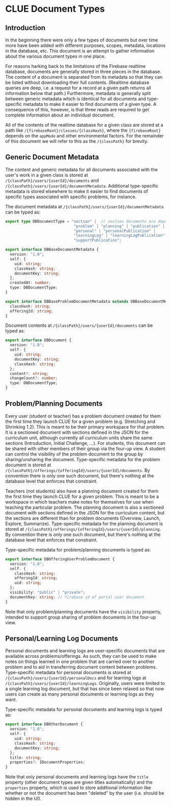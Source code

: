# CLUE Document Types

## Introduction

In the beginning there were only a few types of documents but over time more have been added with different purposes, scopes, metadata, locations in the database, etc. This document is an attempt to gather information about the various document types in one place.

For reasons harking back to the limitations of the Firebase realtime database, documents are generally stored in three pieces in the database. The content of a document is separated from its metadata so that they can be listed without downloading their full contents. (Realtime database queries are deep, i.e. a request for a record at a given path returns all information below that path.) Furthermore, metadata is generally split between generic metadata which is identical for all documents and type-specific metadata to make it easier to find documents of a given type. A consequence of this, however, is that three reads are required to get complete information about an individual document.

All of the contents of the realtime database for a given class are stored at a path like `/{firebaseRoot}/classes/{classHash}`, where the `{firebaseRoot}` depends on the `appMode` and other environmental factors. For the remainder of this document we will refer to this as the `/{classPath}` for brevity.

## Generic Document Metadata

The content and generic metadata for all documents associated with the user's work in a given class is stored at `/{classPath}/users/{userId}/documents` and `/{classPath}/users/{userId}/documentMetadata`. Additional type-specific metadata is stored elsewhere to make it easier to find documents of specific types associated with specific problems, for instance.

The document metadata at `/{classPath}/users/{userId}/documentMetadata` can be typed as:
```typescript
export type DBDocumentType = "section" |  // section documents are deprecated
                              "problem" | "planning" | "publication" |
                              "personal" | "personalPublication" |
                              "learningLog" | "learningLogPublication" |
                              "supportPublication";

export interface DBBaseDocumentMetadata {
  version: "1.0";
  self: {
    uid: string;
    classHash: string;
    documentKey: string;
  };
  createdAt: number;
  type: DBDocumentType;
}

export interface DBBaseProblemDocumentMetadata extends DBBaseDocumentMetadata {
  classHash: string;
  offeringId: string;
}
```

Document contents at `/{classPath}/users/{userId}/documents` can be typed as:
```typescript
export interface DBDocument {
  version: "1.0";
  self: {
    uid: string;
    documentKey: string;
    classHash: string;
  };
  content?: string;
  changeCount?: number;
  type: DBDocumentType;
}
```

## Problem/Planning Documents

Every user (student or teacher) has a problem document created for them the first time they launch CLUE for a given problem (e.g. Stretching and Shrinking 1.2). This is meant to be their primary workspace for that problem. It is a sectioned document with sections defined in the JSON for the curriculum unit, although currently all curriculum units share the same sections (Introduction, Initial Challenge, ...). For students, this document can be shared with other members of their group via the four-up view. A student can control the visibility of the problem document to the group by sharing/unsharing the document. Type-specific metadata for the problem document is stored at `/{classPath}/offerings/{offeringId}/users/{userId}/documents`. By convention there is only one such document, but there's nothing at the database level that enforces that constraint.

Teachers (not students) also have a planning document created for them the first time they launch CLUE for a given problem. This is meant to be a workspace in which teachers make notes for themselves for use when teaching the particular problem. The planning document is also a sectioned document with sections defined in the JSON for the curriculum content, but the sections are different than for problem documents (Overview, Launch, Explore, Summarize). Type-specific metadata for the planning document is stored at `/{classPath}/offerings/{offeringId}/users/{userId}/planning`. By convention there is only one such document, but there's nothing at the database level that enforces that constraint.

Type-specific metadata for problem/planning documents is typed as:
```typescript
export interface DBOfferingUserProblemDocument {
  version: "1.0";
  self: {
    classHash: string;
    offeringId: string;
    uid: string;
  };
  visibility: "public" | "private";
  documentKey: string; // firebase id of portal user document
}
```

Note that only problem/planning documents have the `visibility` property, intended to support group sharing of problem documents in the four-up view.

## Personal/Learning Log Documents

Personal documents and learning logs are user-specific documents that are available across problems/offerings. As such, they can be used to make notes on things learned in one problem that are carried over to another problem and to aid in transferring document content between problems. Type-specific metadata for personal documents is stored at `/{classPath}/users/{userId}/personalDocs` and for learning logs at `/{classPath}/users/{userId}/learningLogs`. Originally, users were limited to a single learning log document, but that has since been relaxed so that now users can create as many personal documents or learning logs as they want.

Type-specific metadata for personal documents and learning logs is typed as:
```typescript
export interface DBOtherDocument {
  version: "1.0";
  self: {
    uid: string;
    classHash: string;
    documentKey: string;
  };
  title: string;
  properties?: IDocumentProperties;
}
```

Note that only personal documents and learning logs have the `title` property (other document types are given titles automatically) and the `properties` property, which is used to store additional information like whether or not the document has been "deleted" by the user (i.e. should be hidden in the UI).
